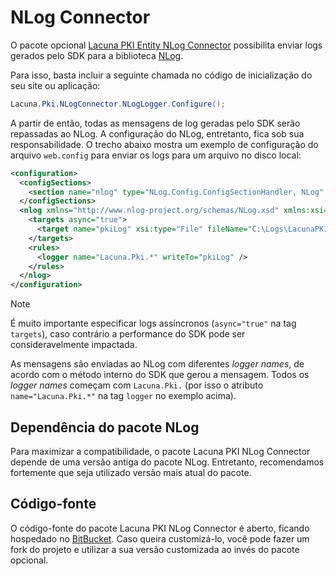 ﻿# NLog Connector

O pacote opcional [Lacuna PKI Entity NLog Connector](https://www.nuget.org/packages/Lacuna.Pki.NLogConnector/)
possibilita enviar logs gerados pelo SDK para a biblioteca [NLog](http://nlog-project.org/).

Para isso, basta incluir a seguinte chamada no código de inicialização do seu site ou aplicação:

```cs
Lacuna.Pki.NLogConnector.NLogLogger.Configure();
```

A partir de então, todas as mensagens de log geradas pelo SDK serão repassadas ao NLog. A configuração do NLog,
entretanto, fica sob sua responsabilidade. O trecho abaixo mostra um exemplo de configuração do arquivo `web.config`
para enviar os logs para um arquivo no disco local:

```xml
<configuration>
  <configSections>
    <section name="nlog" type="NLog.Config.ConfigSectionHandler, NLog" />
  </configSections>
  <nlog xmlns="http://www.nlog-project.org/schemas/NLog.xsd" xmlns:xsi="http://www.w3.org/2001/XMLSchema-instance">
    <targets async="true">
      <target name="pkiLog" xsi:type="File" fileName="C:\Logs\LacunaPKI.log" layout="${longdate} ${level}: ${message}" />
    </targets>
    <rules>
      <logger name="Lacuna.Pki.*" writeTo="pkiLog" />
    </rules>
  </nlog>
</configuration>
```

> [!NOTE]
> É muito importante especificar logs assíncronos (`async="true"` na tag `targets`), caso contrário a performance do
> SDK pode ser consideravelmente impactada.

As mensagens são enviadas ao NLog com diferentes *logger names*, de acordo com o método interno do SDK que gerou a
mensagem. Todos os *logger names* começam com `Lacuna.Pki.` (por isso o atributo `name="Lacuna.Pki.*"` na tag `logger`
no exemplo acima).

## Dependência do pacote NLog

Para maximizar a compatibilidade, o pacote Lacuna PKI NLog Connector depende de uma versão antiga do pacote NLog.
Entretanto, recomendamos fortemente que seja utilizado versão mais atual do pacote.

## Código-fonte

O código-fonte do pacote Lacuna PKI NLog Connector é aberto, ficando hospedado no
[BitBucket](https://bitbucket.org/Lacunas/pkinlogconnector). Caso queira customizá-lo, você pode fazer um fork do
projeto e utilizar a sua versão customizada ao invés do pacote opcional.
